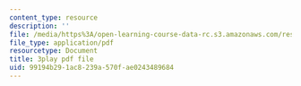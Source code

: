 ```yaml
---
content_type: resource
description: ''
file: /media/https%3A/open-learning-course-data-rc.s3.amazonaws.com/res-18-010-a-2020-vision-of-linear-algebra-spring-2020/99194b291ac8239a570fae0243489684_IHO7_n7Y09s.pdf
file_type: application/pdf
resourcetype: Document
title: 3play pdf file
uid: 99194b29-1ac8-239a-570f-ae0243489684
---
```

